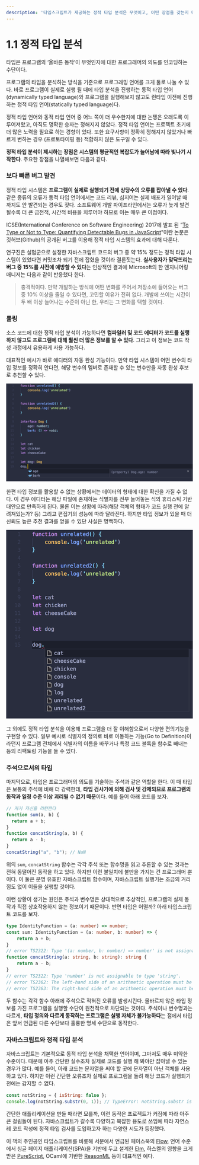 ```yaml
---
description: '타입스크립트가 제공하는 정적 타입 분석은 무엇이고, 어떤 장점을 갖는지 다룬다.'
---
```


# 1.1 정적 타입 분석

타입은 프로그램의 ‘올바른 동작’이 무엇인지에 대한 프로그래머의 의도를 인코딩하는 수단이다.

프로그램의 타입을 분석하는 방식을 기준으로 프로그래밍 언어를 크게 둘로 나눌 수 있다. 바로 프로그램이 실제로 실행 될 때에 타입 분석을 진행하는 동적 타입 언어\(dynamically typed language\)와 프로그램을 실행해보지 않고도 런타임 이전에 진행하는 정적 타입 언어\(statically typed language\)다. 

정적 타입 언어와 동적 타입 언어 중 어느 쪽이 더 우수한지에 대한 논쟁은 오래도록 이루어져왔고, 아직도 명확한 승자는 정해지지 않았다. 정적 타입 언어는 프로젝트 초기에 더 많은 노력을 필요로 하는 경향이 있다. 또한 요구사항이 정확히 정해지지 않았거나 빠르게 변하는 경우 \(프로토타이핑 등\) 적합하지 않은 도구일 수 있다.

**정적 타입 분석이 제시하는 장점은 시스템의 평균적인 복잡도가 늘어남에 따라 빛나기 시작한다**. 주요한 장점을 나열해보면 다음과 같다.

### **보다 빠른 버그 발견**

정적 타입 시스템은 **프로그램이 실제로 실행되기 전에 상당수의 오류를 잡아낼 수 있다**. 같은 종류의 오류가 동적 타입 언어에서는 코드 리뷰, 심지어는 실제 배포가 일어날 때 까지도 안 발견되는 경우도 잦다. 소프트웨어 개발 파이프라인에서는 오류가 늦게 발견 될수록 더 큰 금전적, 시간적 비용을 치루어야 하므로 이는 매우 큰 이점이다.

ICSE\(International Conference on Software Engineering\) 2017에 발표 된 “[To Type or Not to Type: Quantifying Detectable Bugs in JavaScript](http://earlbarr.com/publications/typestudy.pdf)”이란 논문은 깃허브\(Github\)의 공개된 버그를 이용해 정적 타입 시스템의 효과에 대해 다룬다.

연구진은 실험군으로 설정한 자바스크립트 코드의 버그 중 약 15% 정도는 정적 타입 시스템이 있었다면 커밋조차 되기 전에 잡혔을 것이라 결론짓는다. **실사용자가 맞닥뜨리는 버그 중 15%를 사전에 예방할 수 있다**는 인상적인 결과에 Microsoft의 한 엔지니어링 매니저는 다음과 같이 반응했다 한다.

> 충격적이다. 만약 개발하는 방식에 어떤 변화를 주어서 저장소에 들어오는 버그중 10% 이상을 줄일 수 있다면, 고민할 이유가 전혀 없다. 개발에 쓰이는 시간이 두 배 이상 늘어나는 수준이 아닌 한, 우리는 그 변화를 택할 것이다.

### **툴링**

소스 코드에 대한 정적 타입 분석이 가능하다면 **컴파일러 및 코드 에디터가 코드를 실행하지 않고도 프로그램에 대해 훨씬 더 많은 정보를 알 수 있다**. 그리고 이 정보는 코드 작성 과정에서 유용하게 사용 가능하다.

대표적인 예시가 바로 에디터의 자동 완성 기능이다. 만약 타입 시스템이 어떤 변수의 타입 정보를 정확히 안다면, 해당 변수의 멤버로 존재할 수 있는 변수만을 자동 완성 후보로 추천할 수 있다.

![&#xD0C0;&#xC785;&#xC2A4;&#xD06C;&#xB9BD;&#xD2B8; &#xCF54;&#xB4DC;&#xC758; &#xC790;&#xB3D9;&#xC644;&#xC131;](../.gitbook/assets/autocomplete-ts.png)

한편 타입 정보를 활용할 수 없는 상황에서는 데이터의 형태에 대한 확신을 가질 수 없다. 이 경우 에디터는 해당 파일에 존재하는 식별자를 전부 늘어놓는 식의 휴리스틱 기반 대안으로 만족하게 된다. 물론 이는 상황에 따라\(해당 객체의 형태가 코드 실행 전에 알려져있는가? 등\) 그리고 편집기의 성능에 따라 달라진다. 하지만 타입 정보가 있을 때 더 신뢰도 높은 추천 결과를 얻을 수 있단 사실은 명백하다.

![&#xC790;&#xBC14;&#xC2A4;&#xD06C;&#xB9BD;&#xD2B8; &#xCF54;&#xB4DC;&#xC758; &#xC790;&#xB3D9;&#xC644;&#xC131;](../.gitbook/assets/autocomplete-js.png)

그 외에도 정적 타입 분석을 이용해 프로그램을 더 잘 이해함으로서 다양한 편의기능을 구현할 수 있다. 일부 예시로 식별자의 정의로 바로 이동하는 기능\(Go to Definition\)이라던지 프로그램 전체에서 식별자의 이름을 바꾸거나 특정 코드 블록을 함수로 빼내는 등의 리팩토링 기능을 들 수 있다.

### **주석으로서의 타입**

마지막으로, 타입은 프로그래머의 의도를 기술하는 주석과 같은 역할을 한다. 이 때 타입은 보통의 주석에 비해 더 강력한데, **타입 검사기에 의해 검사 및 강제되므로 프로그램의 동작과 일정 수준 이상 괴리될 수 없기 때문**이다. 예를 들어 아래 코드를 보자.

```javascript
// 자기 자신을 리턴한다
function sum(a, b) {
  return a + b;
}
function concatString(a, b) {
  return a - b;
}
concatString("a", "b"); // NaN
```

위의 `sum`, `concatString` 함수는 각각 주석 또는 함수명을 읽고 추론할 수 있는 것과는 전혀 동떨어진 동작을 하고 있다. 하지만 이런 불일치에 불만을 가지는 건 프로그래머 뿐이다. 이 둘은 분명 유효한 자바스크립트 함수이며, 자바스크립트 실행기는 조금의 거리낌도 없이 이들을 실행할 것이다. 

이런 상황이 생기는 원인은 주석과 변수명은 상대적으로 추상적인, 프로그램의 실제 동작과 직접 상호작용하지 않는 정보이기 때문이다. 반면 타입은 어떨까? 아래 타입스크립트 코드를 보자.

```typescript
type IdentityFunction = (a: number) => number;
const sum: IdentityFunction = (a: number, b: number) => {
    return a + b;
}
// error TS2322: Type '(a: number, b: number) => number' is not assignable to type 'IdentityFunction'.
function concatString(a: string, b: string): string {
    return a - b;
}
// error TS2322: Type 'number' is not assignable to type 'string'.
// error TS2362: The left-hand side of an arithmetic operation must be of type 'any', 'number' or an enum type.
// error TS2363: The right-hand side of an arithmetic operation must be of type 'any', 'number' or an enum type.
```

두 함수는 각각 함수 아래에 주석으로 적혀진 오류를 발생시킨다. 올바르지 않은 타입 정보를 가진 프로그램을 실행할 수단이 원천적으로 차단되는 것이다. 주석이나 변수명과는 다르게, **타입 정의와 다르게 동작하는 프로그램은 실행 자체가 불가능하다**는 점에서 타입은 앞서 언급된 다른 수단보다 훌륭한 명세 수단으로 동작한다.

### **자바스크립트와 정적 타입 분석**

자바스크립트는 기본적으로 동적 타입 분석을 채택한 언어이며, 그마저도 매우 미약한 수준이다. 때문에 아주 간단한 실수조차 실제로 코드를 실행 해 봐야만 잡아낼 수 있는 경우가 많다. 예를 들어, 아래 코드는 문자열을 써야 할 곳에 문자열이 아닌 객체를 사용하고 있다. 하지만 이런 간단한 오류조차 실제로 프로그램을 돌려 해당 코드가 실행되기 전에는 감지할 수 없다.

```javascript
const notString = { isString: false };
console.log(notString.substr(0, 1)); // TypeError: notString.substr is not a function
```

간단한 애플리케이션을 만들 때라면 모를까, 이런 동작은 프로젝트가 커짐에 따라 아주 큰 걸림돌이 된다. 자바스크립트가 갈수록 다양하고 복잡한 용도로 쓰임에 따라 자연스레 코드 작성에 정적 타입 검사를 도입하고자 하는 다양한 시도가 등장했다.

이 책의 주인공인 타입스크립트를 비롯해 서문에서 언급된 페이스북의 [Flow](https://flow.org/), 언어 수준에서 싱글 페이지 애플리케이션\(SPA\)을 기반에 두고 설계한 [Elm](http://elm-lang.org/), 하스켈의 영향을 크게 받은 [PureScript](http://www.purescript.org/), OCaml에 기반한 [ReasonML](https://reasonml.github.io/) 등이 대표적인 예다.

